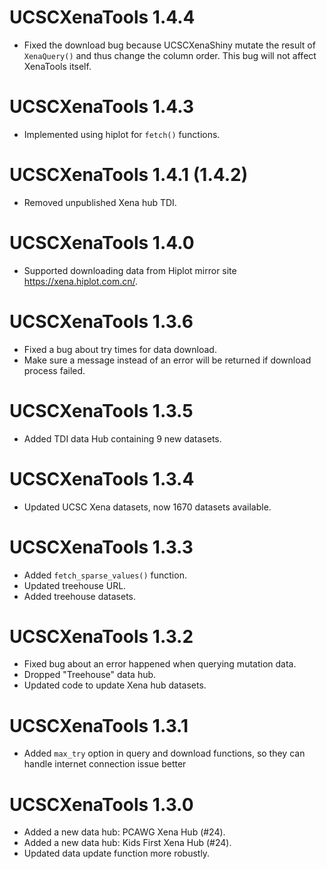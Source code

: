 # UCSCXenaTools 1.4.4

- Fixed the download bug because UCSCXenaShiny mutate the result of `XenaQuery()`
and thus change the column order. This bug will not affect XenaTools itself.

# UCSCXenaTools 1.4.3

- Implemented using hiplot for `fetch()` functions.

# UCSCXenaTools 1.4.1 (1.4.2)

- Removed unpublished Xena hub TDI.

# UCSCXenaTools 1.4.0

- Supported downloading data from Hiplot mirror site <https://xena.hiplot.com.cn/>.

# UCSCXenaTools 1.3.6

- Fixed a bug about try times for data download. 
- Make sure a message instead of an error will be returned if download process failed.

# UCSCXenaTools 1.3.5

- Added TDI data Hub containing 9 new datasets.

# UCSCXenaTools 1.3.4

* Updated UCSC Xena datasets, now 1670 datasets available.

# UCSCXenaTools 1.3.3

* Added `fetch_sparse_values()` function.
* Updated treehouse URL.
* Added treehouse datasets.

# UCSCXenaTools 1.3.2

* Fixed bug about an error happened when querying mutation data.
* Dropped "Treehouse" data hub.
* Updated code to update Xena hub datasets.

# UCSCXenaTools 1.3.1

* Added `max_try` option in query and download functions, so they can handle internet connection issue better

# UCSCXenaTools 1.3.0

* Added a new data hub: PCAWG Xena Hub (#24). 
* Added a new data hub: Kids First Xena Hub (#24).
* Updated data update function more robustly.
